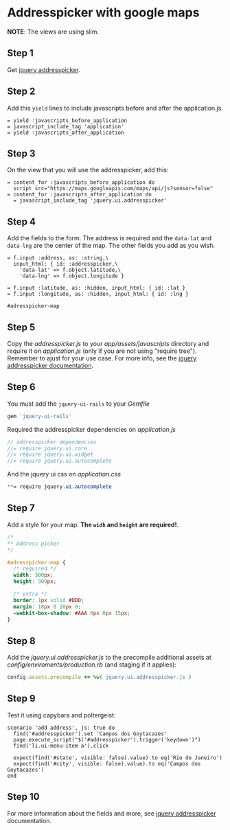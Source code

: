# Addresspicker with google maps

**NOTE**: The views are using slim.

## Step 1

Get [jquery addresspicker](https://github.com/sgruhier/jquery-addresspicker).

## Step 2

Add this `yield` lines to include javascripts before and after the application.js.

```
= yield :javascripts_before_application
= javascript_include_tag 'application'
= yield :javascripts_after_application
```

## Step 3

On the view that you will use the addresspicker, add this:

```
= content_for :javascripts_before_application do
  script src="https://maps.googleapis.com/maps/api/js?sensor=false"
= content_for :javascripts_after_application do
  = javascript_include_tag 'jquery.ui.addresspicker'
```

## Step 4

Add the fields to the form. The address is required and the `data-lat` and `data-lng` are the center of the map. The other fields you add as you wish.

```
= f.input :address, as: :string,\
  input_html: { id: :addresspicker,\
    'data-lat' => f.object.latitude,\
    'data-lng' => f.object.longitude }

= f.input :latitude, as: :hidden, input_html: { id: :lat }
= f.input :longitude, as: :hidden, input_html: { id: :lng }

#adresspicker-map
```

## Step 5

Copy the *addresspicker.js* to your *app/assets/javascripts* directory and require it on *application.js* (only if you are not using "require tree"). Remember to ajust for your use case. For more info, see the [jquery addresspicker documentation](https://github.com/sgruhier/jquery-addresspicker).


## Step 6

You must add the `jquery-ui-rails` to your *Gemfile*

``` ruby
gem 'jquery-ui-rails'
```

Required the addresspicker dependencies on *application.js*

``` javascript
// addresspicker dependencies
//= require jquery.ui.core
//= require jquery.ui.widget
//= require jquery.ui.autocomplete
```

And the jquery ui css on *application.css*

``` css
**= require jquery.ui.autocomplete
```

## Step 7

Add a style for your map. **The `widh` and `height` are required!**.

  ``` css
  /*
  ** Address picker
  */

  #adresspicker-map {
    /* required */
    width: 300px;
    height: 300px;

    /* extra */
    border: 1px solid #DDD;
    margin: 10px 0 10px 0;
    -webkit-box-shadow: #AAA 0px 0px 15px;
  }
  ```


## Step 8

Add the *jquery.ui.addresspicker.js* to the precompile additional assets at *config/enviroments/production.rb* (and staging if it applies):

``` ruby
config.assets.precompile += %w( jquery.ui.addresspicker.js )
```


## Step 9

Test it using capybara and poltergeist:

```
scenario 'add address', js: true do
  find('#addresspicker').set 'Campos dos Goytacazes'
  page.execute_script("$('#addresspicker').trigger('keydown')")
  find('li.ui-menu-item a').click

  expect(find('#state', visible: false).value).to eq('Rio de Janeiro')
  expect(find('#city', visible: false).value).to eq('Campos dos Goytacazes')
end
```

## Step 10

For more information about the fields and more, see [jquery addresspicker](https://github.com/sgruhier/jquery-addresspicker) documentation.